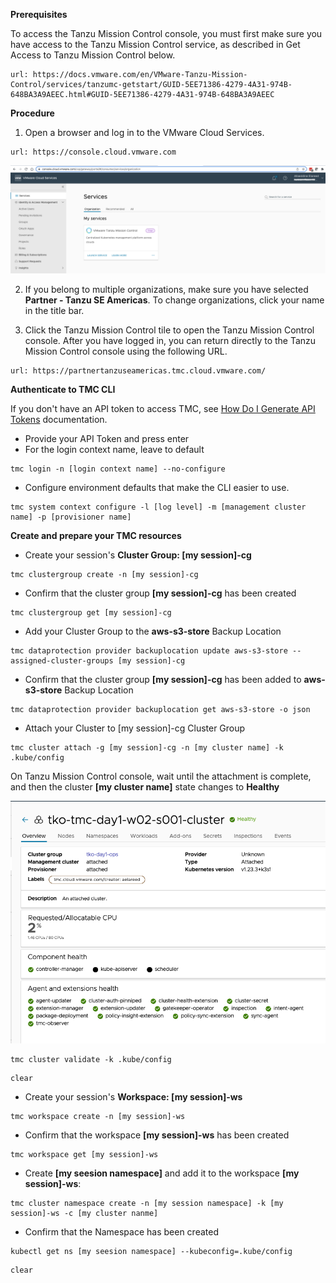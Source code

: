 **Prerequisites**

To access the Tanzu Mission Control console, you must first make sure you have access to the Tanzu Mission Control service, as described in Get Access to Tanzu Mission Control below.

```dashboard:open-url
url: https://docs.vmware.com/en/VMware-Tanzu-Mission-Control/services/tanzumc-getstart/GUID-5EE71386-4279-4A31-974B-648BA3A9AEEC.html#GUID-5EE71386-4279-4A31-974B-648BA3A9AEEC
```

**Procedure**

1. Open a browser and log in to the VMware Cloud Services.

```dashboard:open-url
url: https://console.cloud.vmware.com
```

![](images/vmw-cloud-console-1.png)


2. If you belong to multiple organizations, make sure you have selected **Partner - Tanzu SE Americas**. To change organizations, click your name in the title bar.

3. Click the Tanzu Mission Control tile to open the Tanzu Mission Control console. After you have logged in, you can return directly to the Tanzu Mission Control console using the following URL.

```dashboard:open-url
url: https://partnertanzuseamericas.tmc.cloud.vmware.com/
```

**Authenticate to TMC CLI**

If you don't have an API token to access TMC, see [How Do I Generate API Tokens](https://docs.vmware.com/en/VMware-Cloud-services/services/Using-VMware-Cloud-Services/GUID-E2A3B1C1-E9AD-4B00-A6B6-88D31FCDDF7C.html) documentation.   

* Provide your API Token and press enter
* For the login context name, leave to default


```execute-1
tmc login -n [login context name] --no-configure
```

* Configure environment defaults that make the CLI easier to use. 

```execute-1
tmc system context configure -l [log level] -m [management cluster name] -p [provisioner name]
```

**Create and prepare your TMC resources**

* Create your session's **Cluster Group: [my session]-cg**

```execute-1
tmc clustergroup create -n [my session]-cg
```
* Confirm that the cluster group **[my session]-cg** has been created    

```execute-1
tmc clustergroup get [my session]-cg 
```
   
* Add your Cluster Group to the **aws-s3-store** Backup Location 

```execute-1
tmc dataprotection provider backuplocation update aws-s3-store --assigned-cluster-groups [my session]-cg 
```

* Confirm that the cluster group **[my session]-cg** has been added to **aws-s3-store** Backup Location 

```execute-1
tmc dataprotection provider backuplocation get aws-s3-store -o json
```

* Attach your Cluster to [my session]-cg Cluster Group

```execute-1
tmc cluster attach -g [my session]-cg -n [my cluster name] -k .kube/config
```

On Tanzu Mission Control console, wait until the attachment is complete, and then the cluster **[my cluster name]** state changes to **Healthy**

![](images/tmc-attach.png)

```execute-1
tmc cluster validate -k .kube/config
```

```execute-all
clear
```

* Create your session's **Workspace: [my session]-ws**

```execute-1
tmc workspace create -n [my session]-ws
```

* Confirm that the workspace **[my session]-ws** has been created    

```execute-1
tmc workspace get [my session]-ws 
```

* Create **[my seesion namespace]** and add it to the workspace **[my session]-ws**:

```execute-1
tmc cluster namespace create -n [my session namespace] -k [my session]-ws -c [my cluster nanme]
```

* Confirm that the Namespace has been created

```execute-1
kubectl get ns [my seesion namespace] --kubeconfig=.kube/config
```
```execute-all
clear
```
